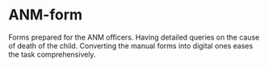 # ANM-form
Forms prepared for the ANM officers.
Having detailed queries on the cause of death of the child.
Converting the manual forms into digital ones eases the task comprehensively.
